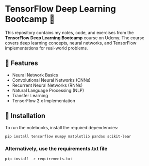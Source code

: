 # TensorFlow Deep Learning Bootcamp 🚀  

This repository contains my notes, code, and exercises from the **TensorFlow Deep Learning Bootcamp** course on Udemy. The course covers deep learning concepts, neural networks, and TensorFlow implementations for real-world problems.

## 📌 Features  
- Neural Network Basics  
- Convolutional Neural Networks (CNNs)  
- Recurrent Neural Networks (RNNs)  
- Natural Language Processing (NLP)  
- Transfer Learning  
- TensorFlow 2.x Implementation  

## 🔧 Installation  
To run the notebooks, install the required dependencies:  

```bash
pip install tensorflow numpy matplotlib pandas scikit-lear
```

### Alternatively, use the requirements.txt file
```
pip install -r requirements.txt
```
